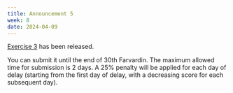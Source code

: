 ```yaml
---
title: Announcement 5
week: 8
date: 2024-04-09
---
```

[Exercise 3](../assets/lectures/Q3.pdf) has been released.

You can submit it until the end of 30th Farvardin. The maximum allowed time for submission is 2 days. A 25% penalty will be applied for each day of delay (starting from the first day of delay, with a decreasing score for each subsequent day).
